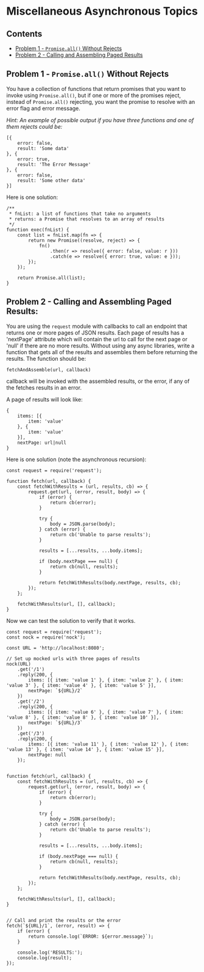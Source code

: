 # Miscellaneous Asynchronous Topics

## Contents
- [Problem 1 - `Promise.all()` Without Rejects](#section1)
- [Problem 2 - Calling and Assembling Paged Results](#section2)


<div id = "section1"/>

## Problem 1 - `Promise.all()` Without Rejects

You have a collection of functions that return promises that you want to invoke using `Promise.all()`, but if one or more of the promises reject, instead of `Promise.all()` rejecting, you want the promise to resolve with an error flag and error message.

_Hint: An example of possible output if you have three functions and one of them rejects could be:_
```
[{
    error: false,
    result: 'Some data'
}, {
    error: true,
    result: 'The Error Message'
}, {
    error: false,
    result: 'Some other data'
}]
```

Here is one solution:
```
/**
 * fnList: a list of functions that take no arguments
 * returns: a Promise that resolves to an array of results
 */
function exec(fnList) {
    const list = fnList.map(fn => {
        return new Promise((resolve, reject) => {
            fn()
                .then(r => resolve({ error: false, value: r }))
                .catch(e => resolve({ error: true, value: e }));
        });
    });

    return Promise.all(list);
}
```

<div id = "section2"/>

## Problem 2 - Calling and Assembling Paged Results:

You are using the `request` module with callbacks to call an endpoint that returns one or more pages of JSON results. Each page of results has a 'nextPage' attribute which will contain the url to call for the next page or 'null' if there are no more results. Without using any async libraries, write a function that gets all of the results and assembles them before returning the results. The function should be:

`fetchAndAssemble(url, callback)`

callback will be invoked with the assembled results, or the error, if any of the fetches results in an error.

A page of results will look like:
```
{
    items: [{
        item: 'value'
    }, {
        item: 'value'
    }],
    nextPage: url|null
}
```

Here is one solution (note the asynchronous recursion):
```
const request = require('request');

function fetch(url, callback) {
    const fetchWithResults = (url, results, cb) => {
        request.get(url, (error, result, body) => {
            if (error) {
                return cb(error);
            }

            try {
                body = JSON.parse(body);
            } catch (error) {
                return cb('Unable to parse results');
            }

            results = [...results, ...body.items];

            if (body.nextPage === null) {
                return cb(null, results);
            }

            return fetchWithResults(body.nextPage, results, cb);
        });
    };

    fetchWithResults(url, [], callback);
}
```

Now we can test the solution to verify that it works.
```
const request = require('request');
const nock = require('nock');

const URL = 'http://localhost:8080';

// Set up mocked urls with three pages of results
nock(URL)
    .get('/1')
    .reply(200, {
        items: [{ item: 'value 1' }, { item: 'value 2' }, { item: 'value 3' }, { item: 'value 4' }, { item: 'value 5' }],
        nextPage: `${URL}/2`
    })
    .get('/2')
    .reply(200, {
        items: [{ item: 'value 6' }, { item: 'value 7' }, { item: 'value 8' }, { item: 'value 8' }, { item: 'value 10' }],
        nextPage: `${URL}/3`
    })
    .get('/3')
    .reply(200, {
        items: [{ item: 'value 11' }, { item: 'value 12' }, { item: 'value 13' }, { item: 'value 14' }, { item: 'value 15' }],
        nextPage: null
    });


function fetch(url, callback) {
    const fetchWithResults = (url, results, cb) => {
        request.get(url, (error, result, body) => {
            if (error) {
                return cb(error);
            }

            try {
                body = JSON.parse(body);
            } catch (error) {
                return cb('Unable to parse results');
            }

            results = [...results, ...body.items];

            if (body.nextPage === null) {
                return cb(null, results);
            }

            return fetchWithResults(body.nextPage, results, cb);
        });
    };

    fetchWithResults(url, [], callback);
}


// Call and print the results or the error
fetch(`${URL}/1`, (error, result) => {
    if (error) {
        return console.log(`ERROR: ${error.message}`);
    }

    console.log('RESULTS:');
    console.log(result);
});
```

